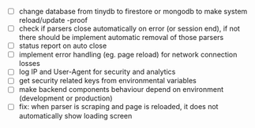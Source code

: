 - [ ] change database from tinydb to firestore or mongodb to make system reload/update -proof
- [ ] check if parsers close automatically on error (or session end), if not there should be implement automatic removal of those parsers
- [ ] status report on auto close
- [ ] implement error handling (eg. page reload) for network connection losses
- [ ] log IP and User-Agent for security and analytics
- [ ] get security related keys from environmental variables
- [ ] make backend components behaviour depend on environment (development or production)
- [ ] fix: when parser is scraping and page is reloaded, it does not automatically show loading screen
